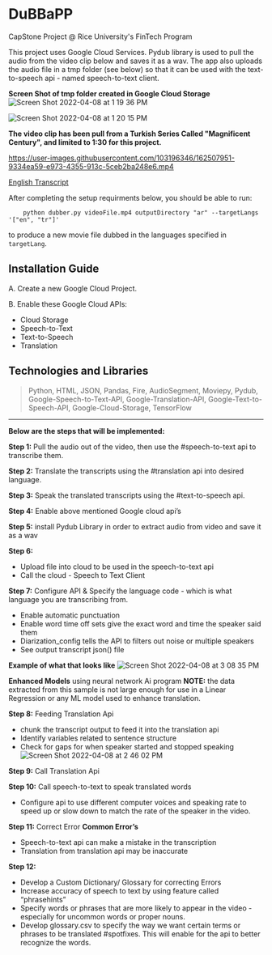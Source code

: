 # DuBBaPP
CapStone Project @ Rice University's FinTech Program

This project uses Google Cloud Services. Pydub library is used to pull the audio from the 
video clip below and saves it as a wav. The app also uploads the audio file in a tmp folder (see below) so that it can be used with the text-to-speech api - named speech-to-text client. 

**Screen Shot of tmp folder created in Google Cloud Storage**
![Screen Shot 2022-04-08 at 1 19 36 PM](https://user-images.githubusercontent.com/103196346/162516521-ef77684e-b8f3-4f27-8ba5-91b57512e13a.png)

![Screen Shot 2022-04-08 at 1 20 15 PM](https://user-images.githubusercontent.com/103196346/162516562-099e3295-6d4b-4e36-8526-583cfc949e26.png)

**The video clip has been pull from a Turkish Series Called "Magnificent Century", and limited to 1:30 for this project.**  

https://user-images.githubusercontent.com/103196346/162507951-9334ea59-e973-4355-913c-5ceb2ba248e6.mp4

[English Transcript](accounts/downLoad/audioDir/outputDir/tmp/videoFileen.json)

After completing the setup requirments below, you should be able to run:

        python dubber.py videoFile.mp4 outputDirectory "ar" --targetLangs '["en", "tr"]'

to produce a new movie file dubbed in the languages specified in `targetLang`. 


## Installation Guide

A. Create a new Google Cloud Project.

B. Enable these Google Cloud APIs:

- Cloud Storage
- Speech-to-Text
- Text-to-Speech
- Translation


## Technologies and Libraries

> Python,
> HTML,
> JSON,
> Pandas,
> Fire,
> AudioSegment,
> Moviepy,
> Pydub,
> Google-Speech-to-Text-API,
> Google-Translation-API,
> Google-Text-to-Speech-API,
> Google-Cloud-Storage,
> TensorFlow 

---

**Below are the steps that will be implemented:** 

**Step 1:** Pull the audio out of the video, then use the #speech-to-text api to transcribe them.  

**Step 2:** Translate the transcripts using the #translation api into desired language. 

**Step 3:** Speak the translated transcripts using the #text-to-speech api.  

**Step 4:** Enable above mentioned Google cloud api’s  

**Step 5:** install Pydub Library in order to extract audio from video and save it as a wav  

**Step 6:**
- Upload file into cloud to be used in the speech-to-text api  
- Call the cloud - Speech to Text Client 

**Step 7:** Configure API & Specify the language code - which is what language you are transcribing from.  
- Enable automatic punctuation 
- Enable word time off sets give the exact word and time the speaker said them 
- Diarization_config tells the API to filters out noise or multiple speakers  
- See output transcript json() file

**Example of what that looks like**
![Screen Shot 2022-04-08 at 3 08 35 PM](https://user-images.githubusercontent.com/103196346/162519496-d318e9a6-4c55-4e01-99ff-ec404e49b7a5.png)

**Enhanced Models** using neural network Ai program **NOTE:** the data extracted from this sample is not large enough for use in a Linear Regression or any ML model used to enhance translation.  

**Step 8:** Feeding Translation Api 
- chunk the transcript output to feed it into the translation api 
- Identify variables related to sentence structure  
- Check for gaps for when speaker started and stopped speaking  
![Screen Shot 2022-04-08 at 2 46 02 PM](https://user-images.githubusercontent.com/103196346/162516308-686f355a-45d1-46c9-92dd-0e30adc4af27.png)

**Step 9:** Call Translation Api   


**Step 10:** Call speech-to-text to speak translated words  
- Configure api to use different computer voices and speaking rate to speed up or slow down to match the rate of the speaker in the video.   

**Step 11:** Correct Error 
**Common Error’s** 
- Speech-to-text api can make a mistake in the transcription   
- Translation from translation api may be inaccurate  

**Step 12:**
- Develop a Custom Dictionary/ Glossary for correcting Errors  
- Increase accuracy of speech to text by using feature called “phrasehints” 
- Specify words or phrases that are more likely to appear in the video - especially for uncommon words or proper nouns.  
- Develop glossary.csv to specify the way we want certain terms or phrases to be translated #spotfixes. This will enable for the api to better recognize the words.





